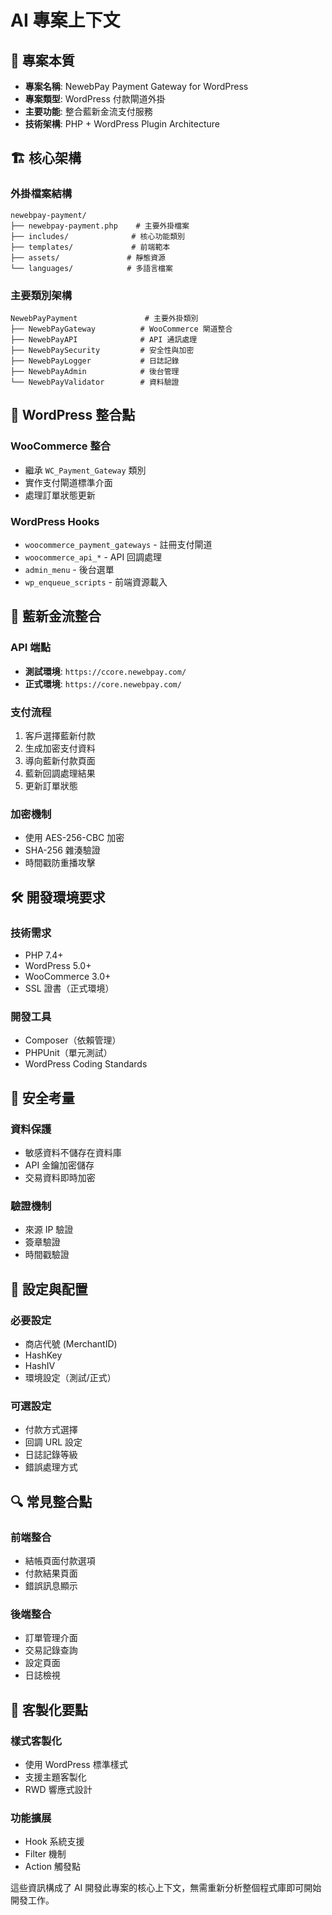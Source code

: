 # AI 專案上下文

## 🎯 專案本質
- **專案名稱**: NewebPay Payment Gateway for WordPress
- **專案類型**: WordPress 付款閘道外掛
- **主要功能**: 整合藍新金流支付服務
- **技術架構**: PHP + WordPress Plugin Architecture

## 🏗️ 核心架構

### 外掛檔案結構
```
newebpay-payment/
├── newebpay-payment.php    # 主要外掛檔案
├── includes/              # 核心功能類別
├── templates/             # 前端範本
├── assets/               # 靜態資源
└── languages/            # 多語言檔案
```

### 主要類別架構
```
NewebPayPayment               # 主要外掛類別
├── NewebPayGateway          # WooCommerce 閘道整合
├── NewebPayAPI              # API 通訊處理
├── NewebPaySecurity         # 安全性與加密
├── NewebPayLogger           # 日誌記錄
├── NewebPayAdmin            # 後台管理
└── NewebPayValidator        # 資料驗證
```

## 🔌 WordPress 整合點

### WooCommerce 整合
- 繼承 `WC_Payment_Gateway` 類別
- 實作支付閘道標準介面
- 處理訂單狀態更新

### WordPress Hooks
- `woocommerce_payment_gateways` - 註冊支付閘道
- `woocommerce_api_*` - API 回調處理
- `admin_menu` - 後台選單
- `wp_enqueue_scripts` - 前端資源載入

## 🔐 藍新金流整合

### API 端點
- **測試環境**: `https://ccore.newebpay.com/`
- **正式環境**: `https://core.newebpay.com/`

### 支付流程
1. 客戶選擇藍新付款
2. 生成加密支付資料
3. 導向藍新付款頁面
4. 藍新回調處理結果
5. 更新訂單狀態

### 加密機制
- 使用 AES-256-CBC 加密
- SHA-256 雜湊驗證
- 時間戳防重播攻擊

## 🛠️ 開發環境要求

### 技術需求
- PHP 7.4+
- WordPress 5.0+
- WooCommerce 3.0+
- SSL 證書（正式環境）

### 開發工具
- Composer（依賴管理）
- PHPUnit（單元測試）
- WordPress Coding Standards

## 🚨 安全考量

### 資料保護
- 敏感資料不儲存在資料庫
- API 金鑰加密儲存
- 交易資料即時加密

### 驗證機制
- 來源 IP 驗證
- 簽章驗證
- 時間戳驗證

## 📝 設定與配置

### 必要設定
- 商店代號 (MerchantID)
- HashKey
- HashIV
- 環境設定（測試/正式）

### 可選設定
- 付款方式選擇
- 回調 URL 設定
- 日誌記錄等級
- 錯誤處理方式

## 🔍 常見整合點

### 前端整合
- 結帳頁面付款選項
- 付款結果頁面
- 錯誤訊息顯示

### 後端整合
- 訂單管理介面
- 交易記錄查詢
- 設定頁面
- 日誌檢視

## 🎨 客製化要點

### 樣式客製化
- 使用 WordPress 標準樣式
- 支援主題客製化
- RWD 響應式設計

### 功能擴展
- Hook 系統支援
- Filter 機制
- Action 觸發點

這些資訊構成了 AI 開發此專案的核心上下文，無需重新分析整個程式庫即可開始開發工作。
